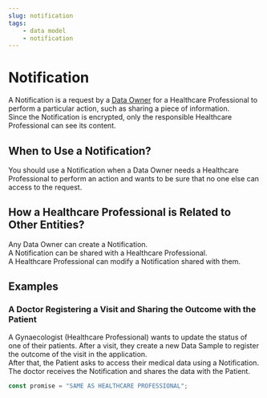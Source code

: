 ```yaml
---
slug: notification
tags:
    - data model   
    - notification
---
```

# Notification

A Notification is a request by a [Data Owner](/sdks/glossary#data-owner) for a Healthcare Professional to perform a 
particular action, such as sharing a piece of information.  
Since the Notification is encrypted, only the responsible Healthcare Professional can see its content.

## When to Use a Notification?

You should use a Notification when a Data Owner needs a Healthcare Professional to perform an action and wants to 
be sure that no one else can access to the request.

## How a Healthcare Professional is Related to Other Entities?

Any Data Owner can create a Notification.  
A Notification can be shared with a Healthcare Professional.  
A Healthcare Professional can modify a Notification shared with them.

## Examples

### A Doctor Registering a Visit and Sharing the Outcome with the Patient

A Gynaecologist (Healthcare Professional) wants to update the status of one of their patients. After a visit, they
create a new Data Sample to register the outcome of the visit in the application.  
After that, the Patient asks to access their medical data using a Notification.
The doctor receives the Notification and shares the data with the Patient.

```typescript
const promise = "SAME AS HEALTHCARE PROFESSIONAL";
```